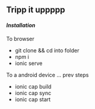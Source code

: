 ## Tripp it uppppp

#### *Installation*

To browser
- git clone && cd into folder
- npm i
- ionic serve

To a android device
... prev steps
- ionic cap build
- ionic cap sync
- ionic cap start


